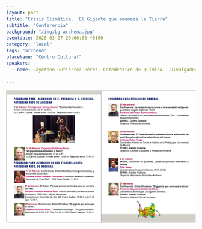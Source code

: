 ```yaml
---
layout: post
title: "Crisis Climática.  El Gigante que amenaza la Tierra"
subtitle: "Conferencia"
background: "/img/bg-archena.jpg"
eventdate: 2020-03-27 20:00:00 +0100
category: "local"
tags: "archena"
placeName: "Centro Cultural"
speakers: 
  - name: Cayetano Gutiérrez Pérez. Catedrático de Química.  Divulgador científico

---
```


![cartel](/img/posts/programaarchena2.jpeg)  

